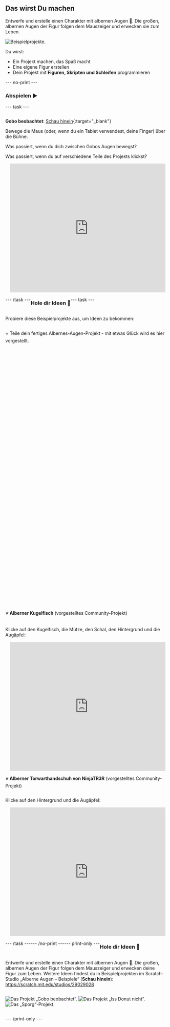 ## Das wirst Du machen

Entwerfe und erstelle einen Charakter mit albernen Augen 👀. Die großen, albernen Augen der Figur folgen dem Mauszeiger und erwecken sie zum Leben.

![Beispielprojekte.](images/showcase-line.png)

Du wirst:

+ Ein Projekt machen, das Spaß macht
+ Eine eigene Figur erstellen
+ Dein Projekt mit **Figuren, Skripten und Schleifen** programmieren

--- no-print ---

### Abspielen ▶️

--- task ---

<div style="display: flex; flex-wrap: wrap">
<div style="flex-basis: 175px; flex-grow: 1">  

**Gobo beobachtet**: [Schau hinein](https://scratch.mit.edu/projects/495141114/editor){:target="_blank"}

Bewege die Maus (oder, wenn du ein Tablet verwendest, deine Finger) über die Bühne. 

Was passiert, wenn du dich zwischen Gobos Augen bewegst? 
  
Was passiert, wenn du auf verschiedene Teile des Projekts klickst?
</div>
<div>

<div class="scratch-preview" style="margin-left: 15px;">
  <iframe allowtransparency="true" width="485" height="402" src="https://scratch.mit.edu/projects/embed/495141114/?autostart=false" frameborder="0"></iframe>
</div>

</div>

--- /task ---

### Hole dir Ideen 💭

--- task ---

Probiere diese Beispielprojekte aus, um Ideen zu bekommen:

⭐ Teile dein fertiges Albernes-Augen-Projekt - mit etwas Glück wird es hier vorgestellt.
<div class="scratch-preview" style="margin-left: 15px;">
  <iframe allowtransparency="true" width="485" height="402" src="" frameborder="0"></iframe>
</div>
<div class="scratch-preview" style="margin-left: 15px;">
  <iframe allowtransparency="true" width="485" height="402" src="" frameborder="0"></iframe>
</div>

**⭐ Alberner Kugelfisch** (vorgestelltes Community-Projekt)

Klicke auf den Kugelfisch, die Mütze, den Schal, den Hintergrund und die Augäpfel:

<div class="scratch-preview" style="margin-left: 15px;">
  <iframe allowtransparency="true" width="485" height="402" src="https://scratch.mit.edu/projects/embed/772759744/?autostart=false" frameborder="0"></iframe>
</div>

**⭐ Alberner Torwarthandschuh von NinjaTR3R** (vorgestelltes Community-Projekt)

Klicke auf den Hintergrund und die Augäpfel:

<div class="scratch-preview" style="margin-left: 15px;">
  <iframe allowtransparency="true" width="485" height="402" src="https://scratch.mit.edu/projects/embed/877343292/?autostart=false" frameborder="0"></iframe>
</div>

--- /task ---

--- /no-print ---

--- print-only ---

### Hole dir Ideen 💭

Entwerfe und erstelle einen Charakter mit albernen Augen 👀. Die großen, albernen Augen der Figur folgen dem Mauszeiger und erwecken deine Figur zum Leben. Weitere Ideen findest du in Beispielprojekten im Scratch-Studio „Alberne Augen – Beispiele“ (**Schau hinein**): https://scratch.mit.edu/studios/29029028

![Das Projekt „Gobo beobachtet“.](images/gobo-watching.png) ![Das Projekt „Iss Donut nicht“.](images/dont-eat-donut.png) ![Das „Sporg“-Projekt.](images/sporg.png)

--- /print-only ---

 
